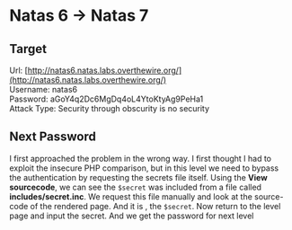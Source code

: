 # Natas 6 -> Natas 7


## Target
Url: [http://natas6.natas.labs.overthewire.org/](http://natas6.natas.labs.overthewire.org/) <br>
Username: natas6 <br>
Password: aGoY4q2Dc6MgDq4oL4YtoKtyAg9PeHa1 <br>
Attack Type: Security through obscurity is no security <br/>


## Next Password
I first approached the problem in the wrong way. I first thought I had to exploit the insecure PHP comparison, but in this level we need to bypass the authentication by requesting the secrets file itself.
Using the **View sourcecode**, we can see the `$secret` was included from a file called **includes/secret.inc**. We request this file manually and look at the source-code of the rendered page. And it is , the `$secret`. Now return to the level page and input the secret. And we get the password for next level
